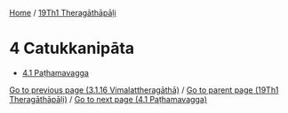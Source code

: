 
[Home](/) / [19Th1 Theragāthāpāḷi](/tipitaka/19Th1.md)

# 4 Catukkanipāta

* [4.1 Paṭhamavagga](/tipitaka/19Th1/4/4.1.md)

[Go to previous page (3.1.16 Vimalattheragāthā)](/tipitaka/19Th1/3/3.1/3.1.16.md) / [Go to parent page (19Th1 Theragāthāpāḷi)](/tipitaka/19Th1/0.md) / [Go to next page (4.1 Paṭhamavagga)](/tipitaka/19Th1/4/4.1.md)


